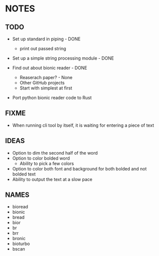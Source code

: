 # NOTES

## TODO

- Set up standard in piping - DONE

  - print out passed string

- Set up a simple string processing module - DONE

- Find out about bionic reader - DONE
  - Reaserach paper? - None
  - Other GitHub projects
  - Start with simplest at first

- Port python bionic reader code to Rust

## FIXME

- When running cli tool by itself, it is waiting for entering a piece of text

## IDEAS

- Option to dim the second half of the word
- Option to color bolded word
  - Ability to pick a few colors
- Option to color both font and background for both bolded and not bolded text
- Ability to output the text at a slow pace

## NAMES

- bioread
- bionic
- bread
- bior
- br
- brr
- bronic
- bioturbo
- bscan
